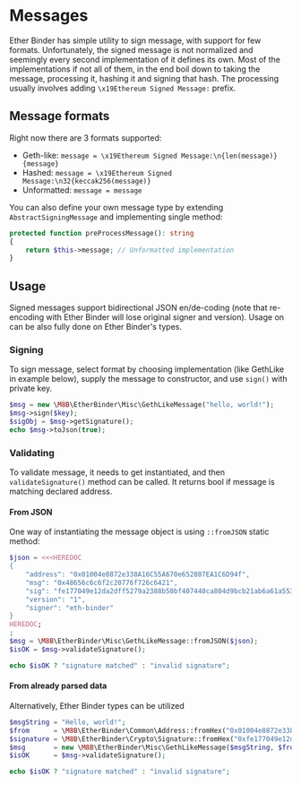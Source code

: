 # Messages

Ether Binder has simple utility to sign message, with support for few formats.
Unfortunately, the signed message is not normalized and seemingly every second implementation of it defines its own.
Most of the implementations if not all of them, in the end boil down to taking the message, processing it, hashing it
and signing that hash. The processing usually involves adding `\x19Ethereum Signed Message:` prefix.

## Message formats

Right now there are 3 formats supported:
- Geth-like: `message = \x19Ethereum Signed Message:\n{len(message)}{message}`
- Hashed: `message = \x19Ethereum Signed Message:\n32{keccak256(message)}`
- Unformatted: `message = message`

You can also define your own message type by extending `AbstractSigningMessage` and implementing single method:
```php
protected function preProcessMessage(): string
{
    return $this->message; // Unformatted implementation
}
```

## Usage

Signed messages support bidirectional JSON en/de-coding (note that re-encoding with Ether Binder will lose original 
signer and version). Usage on can be also fully done on Ether Binder's types.

### Signing

To sign message, select format by choosing implementation (like GethLike in example below), supply the message to
constructor, and use `sign()` with private key.

```php
$msg = new \M8B\EtherBinder\Misc\GethLikeMessage("hello, world!");
$msg->sign($key);
$sigObj = $msg->getSignature();
echo $msg->toJson(true);
```

### Validating

To validate message, it needs to get instantiated, and then `validateSignature()` method can be called. It returns bool
if message is matching declared address.

#### From JSON

One way of instantiating the message object is using `::fromJSON` static method:

```php
$json = <<<HEREDOC
{
    "address": "0x01004e8872e338A16C55A670e652807EA1C6D94f",
    "msg": "0x48656c6c6f2c20776f726c6421",
    "sig": "fe177049e12da2dff5279a2388b50bf407440ca804d9bcb21ab6a61a553089484c54bde8cfd091a6a4f11e59085e486d5dc7b05aa11a7e3d1884c8501406b4fc1c",
    "version": "1",
    "signer": "eth-binder"
}
HEREDOC;
;
$msg = \M8B\EtherBinder\Misc\GethLikeMessage::fromJSON($json);
$isOK = $msg->validateSignature();

echo $isOK ? "signature matched" : "invalid signature";
```

#### From already parsed data

Alternatively, Ether Binder types can be utilized 

```php
$msgString = "Hello, world!";
$from      = \M8B\EtherBinder\Common\Address::fromHex("0x01004e8872e338A16C55A670e652807EA1C6D94f");
$signature = \M8B\EtherBinder\Crypto\Signature::fromHex("0xfe177049e12da2dff5279a2388b50bf407440ca804d9bcb21ab6a61a553089484c54bde8cfd091a6a4f11e59085e486d5dc7b05aa11a7e3d1884c8501406b4fc1c");
$msg       = new \M8B\EtherBinder\Misc\GethLikeMessage($msgString, $from, $signature);
$isOK      = $msg->validateSignature();

echo $isOK ? "signature matched" : "invalid signature";
```
